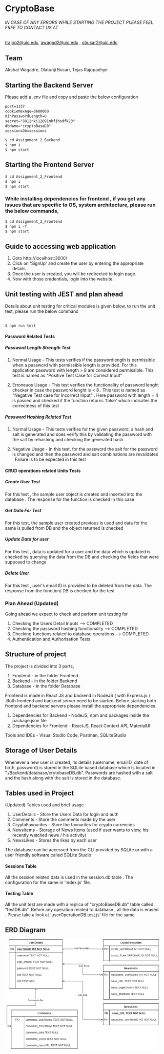 # CryptoBase

###### IN CASE OF ANY ERRORS WHILE STARTING THE PROJECT PLEASE FEEL FREE TO CONTACT US AT
trajop2@uic.edu, awagad2@uic.edu , obusar2@uic.edu 

## Team

Akshat Wagadre, Olatunji Busari, Tejas Rajopadhye

## Starting the Backend Server

Please add a .env file and copy and paste the below configuration

```
port=1337
cookieMaxAge=3600000
minPasswordLength=8
secret="8812nkj12891nkfjhsdfk23"
dbName="cryptoBaseDB"
sessionsDb=sessions

```

```
$ cd Assignment_2_Backend
$ npm i
$ npm start

```

## Starting the Frontend Server

```
$ cd Assignment_2_Frontend
$ npm i
$ npm start

```
### While installing dependencies for frontend , if you get any issues that are specific to OS, system architecture, please run the below commands,
```
$ cd Assignment_2_Frontend
$ npm i -f
$ npm start

```

## Guide to accessing web application

1. Goto http://localhost:3000/
2. Click on 'SignUp' and create the user by entering the appropriate details.
3. Once the user is created, you will be redirected to login page.
4. Now with those credentials, login into the website.

## Unit testing with JEST and plan ahead

Details about unit testing for critical modules is given below, to run the unit test, please run the below command

```

$ npm run test

```
#### Password Related Tests

##### Password Length Strength Test 
1. Normal Usage - This tests verifies if the passwordlength is permissible when a password with permissible length is provided. For this application password with length > 8 are considered permissible. This test is named as "Positive Test Case for Correct Input"

2. Erroneuos Usage - This test verifies the functionality of password lenght checker in case the password lenght is < 8 . This test is named as "Negative Test case for Incorrect Input" . Here password with length = 4 is passed and checked if the function returns 'false' which indicates the correctness of this test

##### Password Hashing Related Test
1. Normal Usage - This tests verifies for the given password, a hash and salt is generated and does verify this by validating the password with the salt by rehashing and checking the generated hash

2. Negative Usage - In this test, for the password the salt for the password is changed and then the password and salt combinations are revalidated . Failure is to be expected in this test

#### CRUD operations related Units Tests 

##### Create User Test
For this test , the sample user object is created and inserted into the database . The response for the function is checked in this case

##### Get Data For Test
For this test, the sample user created previous is used and data for the same is pulled from DB and the object returned is checked

##### Update Data for user
For this test , data is updated for a user and the data which is updated is checked by querying the data from the DB and checking the fields that were supposed to change

##### Delete User
For this test , user's email ID is provided to be deleted from the data. The response from the function/ DB is checked for the test


### Plan Ahead (Updated)

Going ahead we expect to check and perform unit testing for

1. Checking the Users Detail Inputs --> COMPLETED
2. Checking the password hashing functionality --> COMPLETED
3. Checking functions related to database operations --> COMPLETED
4. Authentication and Authorisation Tests

## Structure of project

The project is divided into 3 parts,

1. Frontend - in the folder Frontend
2. Backend - in the folder Backend
3. Database - in the folder Database

Frontend is made in React JS and backend in NodeJS ( with Express.js ) .Both frontend and backend server need to be started. Before starting both frontend and backend servers please install the appropriate dependencies.

1. Dependencies for Backend - NodeJS, npm and packages inside the package.json file
2. Dependencies for Frontend - ReactJS, React Context API, MaterialUI

Tools and IDEs - Visual Studio Code, Postman, SQLiteStudio

## Storage of User Details

Whenever a new user is created, its details (username, emailID, date of birth, password) is stored in the SQLite based database which is located in "./Backend/database/crytobaseDB.db". Passwords are hashed with a salt and the hash along with the salt is stored in the database.

## Tables used in Project 

(Updated)
Tables used and brief usage
1. UserDetails - Store the Users Data for login and auth
2. Comments - Store the comments made by the user 
3. CryptoFavourites - Store the favourites for crypto currencies
4. NewsItems - Storage of News Items (used if user wants to view, his recently watched news / his activity)
5. NewsLikes - Stores the likes by each user

The database can be accessed from the CLI provided by SQLite or with a user friendly software called SQLite Studio

#### Sessions Table 

All the session related data is used in the session.db table . The configuration for the same in 'index.js' file. 

#### Testing Table

All the unit test are made with a replica of "cryptoBaseDB.db" table called "testDB.db". Before any operation related to database , all the data is erased . Please take a look at 'userOperationDB.test.js' file for the same

## ERD Diagram 

<img src="ERD_Diag.jpg" >


